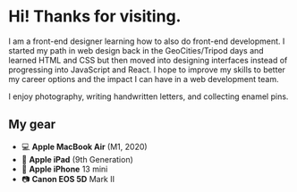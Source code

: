 # Hi! Thanks for visiting.

I am a front-end designer learning how to also do front-end development. I started my path in web design back in the GeoCities/Tripod days and learned HTML and CSS but then moved into designing interfaces instead of progressing into JavaScript and React. I hope to improve my skills to better my career options and the impact I can have in a web development team.

I enjoy photography, writing handwritten letters, and collecting enamel pins.

## My gear

- 💻 **Apple MacBook Air** (M1, 2020)
- 📱 **Apple iPad** (9th Generation)
- 📱 **Apple iPhone** 13 mini
- 📷 **Canon EOS 5D** Mark II
